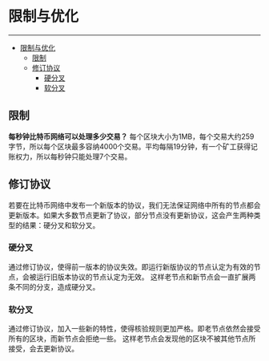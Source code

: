 <!--
 * @Author: ZhXZhao
 * @Date: 2020-02-09 21:30:22
 * @LastEditors  : ZhXZhao
 * @LastEditTime : 2020-02-09 21:45:01
 * @Description: 
 -->
# 限制与优化

---

- [限制与优化](#%e9%99%90%e5%88%b6%e4%b8%8e%e4%bc%98%e5%8c%96)
  - [限制](#%e9%99%90%e5%88%b6)
  - [修订协议](#%e4%bf%ae%e8%ae%a2%e5%8d%8f%e8%ae%ae)
    - [硬分叉](#%e7%a1%ac%e5%88%86%e5%8f%89)
    - [软分叉](#%e8%bd%af%e5%88%86%e5%8f%89)

## 限制
**每秒钟比特币网络可以处理多少交易？**
每个区块大小为1MB，每个交易大约259字节，所以每个区块最多容纳4000个交易。平均每隔19分钟，有一个矿工获得记账权力，所以每秒钟只能处理7个交易。

## 修订协议
若要在比特币网络中发布一个新版本的协议，我们无法保证网络中所有的节点都会更新版本。如果大多数节点更新了协议，部分节点没有更新协议，这会产生两种类型的结果：硬分叉和软分叉。

### 硬分叉
通过修订协议，使得前一版本的协议失效。即运行新版协议的节点认定为有效的节点，会被运行旧版本协议的节点认定为无效。
这样老节点和新节点会一直扩展两条不同的分支，造成硬分叉。

### 软分叉
通过修订协议，加入一些新的特性，使得核验规则更加严格。即老节点依然会接受所有的区块，而新节点会拒绝一些。
这样老节点会发现他的区块不被其他节点所接受，会去更新协议。

